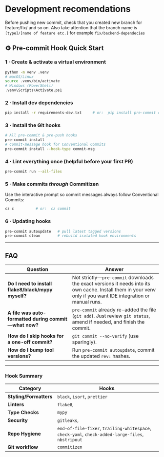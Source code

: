 # Development recomendations
Before pushing new commit, check that you created new branch for feature/fix/ and so on. Also take attention that the branch name is `[type]/[name of feature etc.]` for example `fix/backend-dependecies`

## ⚙️  Pre-commit Hook Quick Start

### 1 · Create & activate a virtual environment

```bash
python -m venv .venv
# macOS/Linux
source .venv/bin/activate
# Windows (PowerShell)
.venv\Scripts\Activate.ps1
```

### 2 · Install dev dependencies

```bash
pip install -r requirements-dev.txt     # or:  pip install pre-commit commitizen
```

### 3 · Install the Git hooks

```bash
# All pre-commit & pre-push hooks
pre-commit install
# Commit-message hook for Conventional Commits
pre-commit install --hook-type commit-msg
```

### 4 · Lint everything once (helpful before your first PR)

```bash
pre-commit run --all-files
```

### 5 · Make commits *through* Commitizen

Use the interactive prompt so commit messages always follow Conventional Commits:

```bash
cz c          # or:  cz commit
```

### 6 · Updating hooks

```bash
pre-commit autoupdate   # pull latest tagged versions
pre-commit clean        # rebuild isolated hook environments
```

---

## FAQ

| Question                                              | Answer                                                                                                                                                         |
| ----------------------------------------------------- | -------------------------------------------------------------------------------------------------------------------------------------------------------------- |
| **Do I need to install flake8/black/mypy myself?**    | Not strictly—`pre-commit` downloads the exact versions it needs into its own cache. Install them in your venv only if you want IDE integration or manual runs. |
| **A file was auto-formatted during commit—what now?** | `pre-commit` already re-added the file (`git add`). Just review `git status`, amend if needed, and finish the commit.                                          |
| **How do I skip hooks for a one-off commit?**         | `git commit --no-verify` (use sparingly).                                                                                                                      |
| **How do I bump tool versions?**                      | Run `pre-commit autoupdate`, commit the updated `rev:` hashes.                                                                                                 |

---

### Hook Summary

| Category               | Hooks                                                                                             |
| ---------------------- | ------------------------------------------------------------------------------------------------- |
| **Styling/Formatters** | `black`, `isort`, `prettier`                                                                      |
| **Linters**            | `flake8`,                                                                                         |
| **Type Checks**        | `mypy`                                                                                            |
| **Security**           | `gitleaks`,                                                                                       |
| **Repo Hygiene**       | `end-of-file-fixer`, `trailing-whitespace`, `check-yaml`, `check-added-large-files`, `nbstripout` |
| **Git workflow**       | `commitizen`                                                                                      |
